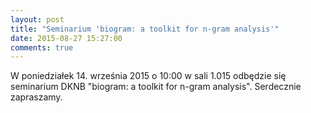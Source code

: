 ```yaml
---
layout: post
title: "Seminarium 'biogram: a toolkit for n-gram analysis'"
date: 2015-08-27 15:27:00
comments: true
---
```


W poniedziałek 14. września 2015 o 10:00 w sali 1.015 odbędzie się seminarium DKNB "biogram: a toolkit for n-gram analysis". Serdecznie zapraszamy.
